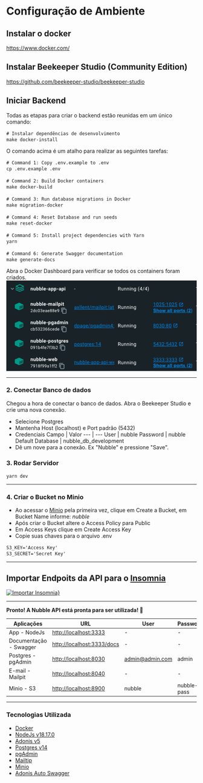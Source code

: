 # Configuração de Ambiente

## Instalar o docker

https://www.docker.com/

## Instalar Beekeeper Studio (Community Edition)

https://github.com/beekeeper-studio/beekeeper-studio

## Iniciar Backend

Todas as etapas para criar o backend estão reunidas em um único comando:

```shell script
# Instalar dependências de desenvolvimento
make docker-install
```

O comando acima é um atalho para realizar as seguintes tarefas:

```shell script
# Command 1: Copy .env.example to .env
cp .env.example .env

# Command 2: Build Docker containers
make docker-build

# Command 3: Run database migrations in Docker
make migration-docker

# Command 4: Reset Database and run seeds
make reset-docker

# Command 5: Install project dependencies with Yarn
yarn

# Command 6: Generate Swagger documentation
make generate-docs
```

Abra o Docker Dashboard para verificar se todos os containers foram criados.
![docker images](./docs/images/docker-containers.png)

---

### 2. Conectar Banco de dados

Chegou a hora de conectar o banco de dados. Abra o Beekeeper Studio e crie uma nova conexão.

- Selecione Postgres
- Mantenha Host (localhost) e Port padrão (5432)
- Credenciais
     Campo | Valor
    --- | ---
    User | nubble
    Password | nubble
    Default Database | nubble_db_development
- Dê um nove para a conexão. Ex "Nubble" e pressione "Save".

### 3. Rodar Servidor

```shell script
yarn dev
```

---

### 4. Criar o Bucket no Minio

- Ao acessar o [Minio](http://localhost:8900) pela primeira vez, clique em Create a Bucket, em Bucket Name informe: *nubble*
- Após criar o Bucket altere o Access Policy para Public
- Em Access Keys clique em Create Access Key
- Copie suas chaves para o arquivo .env

```text
S3_KEY='Access Key'
S3_SECRET='Secret Key'
```

---

## Importar Endpoits da API para o [Insomnia][l-Insomnia]
[![Importar Insomnia}][i-Insomnia-Run]][l-Insomnia-Import]

---

**Pronto! A Nubble API está pronta para ser utilizada! 🥳**

Aplicações | URL | User | Password
--- | --- | --- | ---
App - NodeJs | <http://localhost:3333> | - | -
Documentação - Swagger | <http://localhost:3333/docs> | - | -
Postgres - pgAdmin | <http://localhost:8030> | admin@admin.com | admin
E-mail - Mailpit | <http://localhost:8040> | - | -
Minio - S3 | <http://localhost:8900> | nubble | nubble-pass

---

### Tecnologias Utilizada

- [Docker][l-docker]
- [NodeJs v18.17.0][l-nodejs]
- [Adonis v5][l-adonis]
- [Postgres v14][l-postgres]
- [pgAdmin][l-pgadmin]
- [Mailtip][l-mailpit]
- [Minio][l-minio]
- [Adonis Auto Swagger][l-swagger]

[l-docker]: https://www.docker.com
[l-nodejs]: https://nodejs.org
[l-adonis]: https://adonisjs.com
[l-postgres]: https://hub.docker.com/_/postgres
[l-pgadmin]: https://www.pgadmin.org
[l-mailpit]: https://github.com/axllent/mailpit
[l-minio]: https://min.io
[l-swagger]: https://github.com/ad-on-is/adonis-autoswagger
[l-Insomnia]: https://insomnia.rest/download
[l-Insomnia-Import]: https://insomnia.rest/run/?label=Nubble%20API&uri=https://github.com/LucasGarcez/nubble-app-api/blob/f0594a698a7ff00ed96b06acd10da2f75712b5d7/docs/files/Insomnia.json

[i-Insomnia-Run]: https://insomnia.rest/images/run.svg "Importar Insomnia"
